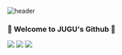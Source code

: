 ![header](https://capsule-render.vercel.app/api?type=wave&color=auto&height=300&section=header&text=capsule%20render&fontSize=90)

### 👋 Welcome to JUGU's Github 👋


<img src="https://img.shields.io/badge/C++-F1F0EC?styleflat-square&logo=C%2B%2B&logoColor=FFFFFF"/></a>
<img src="https://img.shields.io/badge/C Sharp-5F4B8B?style=flat-square&logo=C Sharp&logoColor=white"/></a>
<img src="https://img.shields.io/badge/Unity-00ABC0?style=flat-square&logo=Unity&logoColor=white"/></a>


